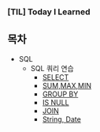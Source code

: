 ### [TIL] Today I Learned

## 목차
- SQL
    - SQL 쿼리 연습
        - [SELECT](https://github.com/minkimhere/TIL/blob/master/April/0430_Sat/01_SQL_SELECT.md)
        - [SUM,MAX,MIN](https://github.com/minkimhere/TIL/blob/master/April/0430_Sat/02_SQL_SUM%2CMAX%2CMIN.md)
        - [GROUP BY](https://github.com/minkimhere/TIL/blob/master/May/0501_Sun/01_SQL_GROUP_BY.md)
        - [IS NULL](https://github.com/minkimhere/TIL/blob/master/May/0502_Mon/01_SQL_IS_NULL.md)
        - [JOIN](https://github.com/minkimhere/TIL/blob/master/May/0505_Thu/01_SQL_JOIN.md)
        - [String, Date](https://github.com/minkimhere/TIL/blob/master/May/0506_Fri/01_SQL_String%2C%20Date.md)


